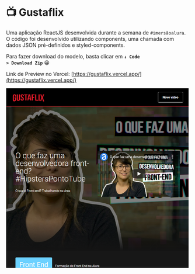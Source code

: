 # 📺 Gustaflix

Uma aplicação ReactJS desenvolvida durante a semana de <code>#imersãoalura</code>.
O código foi desenvolvido utilizando components, uma chamada com dados JSON pré-definidos e styled-components.

Para fazer download do modelo, basta clicar em <code>**↓ Code > Download Zip**</code> 😀

Link de Preview no Vercel: [https://gustaflix.vercel.app/](https://gustaflix.vercel.app/)

<p float="left">
<img src="https://raw.githubusercontent.com/taylosstls/gustaflix/master/src/assets/img/gustaflix_apresentacao.png" width="500" alt="Gustaflix">
</p>
